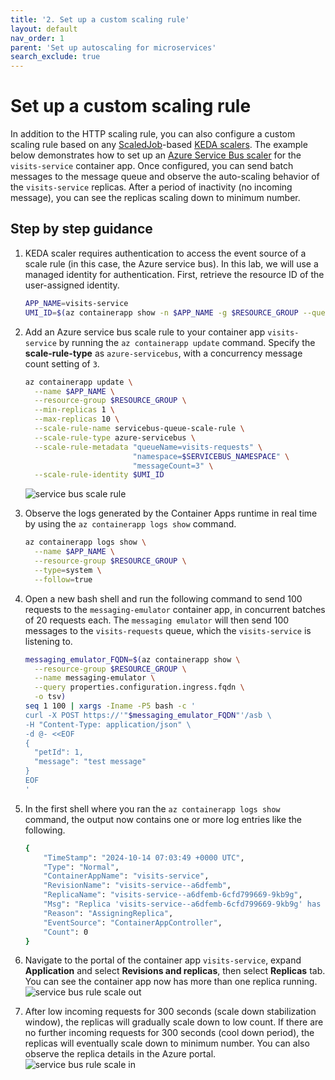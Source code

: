 ```yaml
---
title: '2. Set up a custom scaling rule'
layout: default
nav_order: 1
parent: 'Set up autoscaling for microservices'
search_exclude: true
---
```


# Set up a custom scaling rule

In addition to the HTTP scaling rule, you can also configure a custom scaling rule based on any [ScaledJob](https://keda.sh/docs/2.15/concepts/scaling-jobs/)-based [KEDA scalers](https://keda.sh/docs/2.15/scalers/). The example below demonstrates how to set up an [Azure Service Bus scaler](https://keda.sh/docs/2.15/scalers/azure-service-bus/) for the `visits-service` container app. Once configured, you can send batch messages to the message queue and observe the auto-scaling behavior of the `visits-service` replicas. After a period of inactivity (no incoming message), you can see the replicas scaling down to minimum number.

## Step by step guidance

1. KEDA scaler requires authentication to access the event source of a scale rule (in this case, the Azure service bus). In this lab, we will use a managed identity for authentication. First, retrieve the resource ID of the user-assigned identity.
   ```bash
   APP_NAME=visits-service
   UMI_ID=$(az containerapp show -n $APP_NAME -g $RESOURCE_GROUP --query "identity.userAssignedIdentities | keys(@)[0]" --output tsv)
   ```

1. Add an Azure service bus scale rule to your container app `visits-service` by running the `az containerapp update` command. Specify the **scale-rule-type** as `azure-servicebus`, with a concurrency message count setting of `3`.
   ```bash
   az containerapp update \
     --name $APP_NAME \
     --resource-group $RESOURCE_GROUP \
     --min-replicas 1 \
     --max-replicas 10 \
     --scale-rule-name servicebus-queue-scale-rule \
     --scale-rule-type azure-servicebus \
     --scale-rule-metadata "queueName=visits-requests" \
                           "namespace=$SERVICEBUS_NAMESPACE" \
                           "messageCount=3" \
     --scale-rule-identity $UMI_ID
   ```
   ![service bus scale rule](../../images/lab11_service_bus_scale_rule.png)

1. Observe the logs generated by the Container Apps runtime in real time by using the `az containerapp logs show` command.
   ```bash
   az containerapp logs show \
     --name $APP_NAME \
     --resource-group $RESOURCE_GROUP \
     --type=system \
     --follow=true
   ```

1. Open a new bash shell and run the following command to send 100 requests to the `messaging-emulator` container app, in concurrent batches of 20 requests each. The `messaging emulator` will then send 100 messages to the `visits-requests` queue, which the `visits-service` is listening to.
   ```bash
   messaging_emulator_FQDN=$(az containerapp show \
     --resource-group $RESOURCE_GROUP \
     --name messaging-emulator \
     --query properties.configuration.ingress.fqdn \
     -o tsv)
   seq 1 100 | xargs -Iname -P5 bash -c '
   curl -X POST https://'"$messaging_emulator_FQDN"'/asb \
   -H "Content-Type: application/json" \
   -d @- <<EOF
   {
     "petId": 1,
     "message": "test message"
   }
   EOF
   '
   ```

1. In the first shell where you ran the `az containerapp logs show` command, the output now contains one or more log entries like the following.
   ```bash
   {
       "TimeStamp": "2024-10-14 07:03:49 +0000 UTC",
       "Type": "Normal",
       "ContainerAppName": "visits-service",
       "RevisionName": "visits-service--a6dfemb",
       "ReplicaName": "visits-service--a6dfemb-6cfd799669-9kb9g",
       "Msg": "Replica 'visits-service--a6dfemb-6cfd799669-9kb9g' has been scheduled to run on a node.",
       "Reason": "AssigningReplica",
       "EventSource": "ContainerAppController",
       "Count": 0
   }
   ```

1. Navigate to the portal of the container app `visits-service`, expand **Application** and select **Revisions and replicas**, then select **Replicas** tab. You can see the container app now has more than one replica running.
![service bus rule scale out](../../images/lab11_service_bus_rule_scale_out.png)

1. After low incoming requests for 300 seconds (scale down stabilization window), the replicas will gradually scale down to low count. If there are no further incoming requests for 300 seconds (cool down period), the replicas will eventually scale down to minimum number. You can also observe the replica details in the Azure portal.
![service bus rule scale in](../../images/lab11_service_bus_rule_scale_in.png)